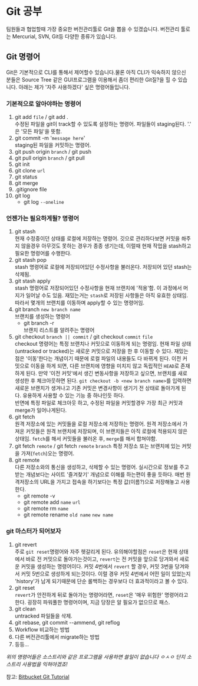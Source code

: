 # Git 공부

팀원들과 협업할때 가장 중요한 버전관리툴로 Git을 뽑을 수 있겠습니다. 버전관리 툴로는 Mercurial, SVN, Git등 다양한 종류가 있습니다. 

## Git 명령어
Git은 기본적으로 CLI를 통해서 제어할수 있습니다.물론 아직 CLI가 익숙하지 않으신 분들은 Source Tree 같은 GUI프로그램을 이용해서 좀더 편리한 Git질?을 힐 수 있습니다. 아래는 제가 '자주 사용하겠다' 싶은 명령어들입니다.

### 기본적으로 알아야하는 명령어
1. git add `file` / git add .  
	수정된 파일을 git이 track할 수 있도록 설정하는 명령어. 파일들이 staging된다. '.' 은 '모든 파일'을 뜻함.
2. git commit -m '`message here`'  
	staging된 파일을 커밋하는 명령어. 
3. git push origin `branch` / git push
4. git pull origin `branch` / git pull
5. git init
6. git clone `url`
7. git status
8. git merge
9. .gitignore file
10. git log   
    - git log `--oneline` 

### 언젠가는 필요하게될? 명령어
1. git stash  
 	현재 수정중이던 상태를 로컬에 저장하는 명령어. 깃으로 관리하다보면 커밋을 쏴주지 않을경우 아무것도 못하는 경우가 종종 생기는데, 이럴때 현재 작업을  stash하고  필요한 명령어를 수행한다.
2. git stash pop  
   stash 명령어로 로컬에 저장되어있던 수정사항을 불러온다. 저장되어 있던 stash는 삭제됨.
3. git stash apply  
   stash 명령어로 저장되어있던 수정사항을 현재 브랜치에 '적용'함. 이 과정에서 머지가 일어날 수도 있음. 재밌는거는 `stash`로 저장된 사항들은 아직 유효한 상태임. 따라서 몇개의 브랜치를 이동하며 apply할 수 있는 명령어임.
4. git branch `new branch name`  
   브랜치를 생성하는 명령어
   - git branch -r  
     브랜치 리스트를 알려주는 명령어
5. git checkout `branch || commit` / git checkout `commit` `file`  
   checkout 명령어는 특정 브랜치나 커밋으로 이동하게 되는 명령임. 현재 파일 상태(untracked or tracked)는 새로운 커밋으로 저장을 한 후 이동할 수 있다. 재밌는점은 '이동'한다는 개념이기 때문에 로컬 파일의 내용들도 다 바뀌게 된다. 이전 커밋으로 이동을 하게 되면, 다른 브랜치에 영향을 미치지 않고 독립적인 `HEAD`로 존재하게 된다. 만약 '이전 커밋'에서 생긴 변동사항을 저장하고 싶으면, 브랜치를 새로 생성한 후 체크아웃하면 된다. `git checkout -b <new branch name>`를 입력하면 새로운 브랜치가 생겨나고 기존 커밋은 변경사항이 생기기 전 상태로 돌아가게 된다. 유용하게 사용할 수 있는 기능 중 하나인듯 하다.  
   반면에 특정 파일로 체크아웃 하고, 수정된 파일을 커밋할경우 가장 최근 커밋과 merge가 일어나게된다.
6. git fetch  
   원격 저장소에 있는 커밋들을 로컬 저장소에 저장하는 명령어. 원격 저장소에서 가져온 커밋들은 원격 브랜치에 저장되며, 이 브랜치들은 아직 로컬에 적용되지 않은 상태임. `fetch`를 해서 커밋들을 불러온 후, `merge`를 해서 합쳐야함.
7. git fetch `remote` / git fetch `remote` `branch` 
   특정 저장소 또는 브랜치에 있는 커밋을 가져(`fetch`)오는 명령어.
8. git remote  
   다른 저장소와의 통신을 생성하고, 삭제할 수 있는 명령어. 실시간으로 정보를 주고 받는 개념보다는 사이트 '즐겨찾기' 개념으로 이해를 하는편이 좋을 듯하다. 매번 원격저장소의 URL을 가지고 접속을 하기보다는 특정 값(이름?)으로 저장해놓고 사용한다. 
   - git remote -v
   - git remote add `name` `url`
   - git remote rm `name`
   - git remote rename `old name` `new name`

### git 마스터가 되어보자
1. git revert  
	주로  `git reset`명령어와 자주 헷갈리게 된다. 유의해야할점은 `reset`은 현재 상태에서 바로 전 커밋으로 돌아가는것이고, `revert`는 전 커밋을 앞으로 당겨와서 새로운 커밋을 생성하는 명령어이다. 커밋 4번에서 `revert` 할 경우, 커밋 3번을 당겨와서 커밋 5번으로 생성하게 되는것이다. 이럴 경우 커밋 4번에서 어떤 일이 있었는지 'history'가 남게 되기때문에 단순 롤백하는 경우보다 더 효과적이라고 볼 수 있다.
2. git reset  
   `revert`가 안전하게 뒤로 돌아가는 명령어라면, `reset`은 '매우 위험한' 명령어라고 한다. 굉장히 파워풀한 명령어이며, 지금 당장은 알 필요가 없으므로 패스.
3. git clean  
   untracked 파일들을 삭제. 
4. git rebase, git commit --ammend, git reflog
5. Workflow 비교하는 방법
6. 다른 버전관리툴에서 migrate하는 방법
7. 등등... 
   

*위의 명령어들은 소스트리와 같은 프로그램을 사용하면 쓸일이 없습니다 ㅇㅅㅇ 단지 소스트리 사용법을 익혀야겠죠!*
 
 
참고: [Bitbucket Git Tutorial](https://www.atlassian.com/git/tutorials)





